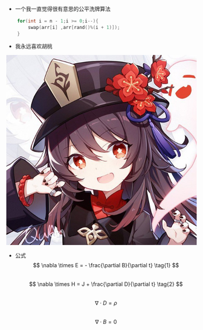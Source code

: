 - 一个我一直觉得很有意思的公平洗牌算法

```c++
    for(int i = n - 1;i >= 0;i--){
        swap(arr[i] ,arr[rand()%(i + 1)]);
    }
```

- 我永远喜欢胡桃  

![hutao](https://github.com/Melmaphother/OSH-2023-labs/blob/main/lab0/src/hutao.jpg)

- 公式  
$$
    \nabla \times E = - \frac{\partial B}{\partial t}  \tag{1}
$$  
$$
    \nabla \times H = J + \frac{\partial D}{\partial t}   \tag{2}
$$  
$$
    \nabla \cdot D = \rho  \tag{3}
$$  
$$
    \nabla \cdot B = 0   \tag{4}
$$

